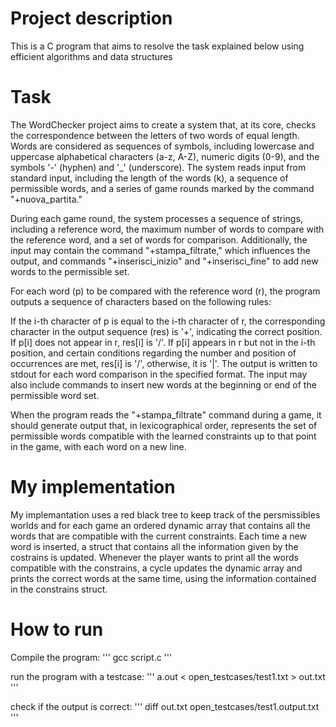 # Project description

This is a C program that aims to resolve the task explained below using efficient algorithms and data structures

# Task

The WordChecker project aims to create a system that, at its core, checks the correspondence between the letters of two words of equal length. Words are considered as sequences of symbols, including lowercase and uppercase alphabetical characters (a-z, A-Z), numeric digits (0-9), and the symbols '-' (hyphen) and '_' (underscore). The system reads input from standard input, including the length of the words (k), a sequence of permissible words, and a series of game rounds marked by the command "+nuova_partita."

During each game round, the system processes a sequence of strings, including a reference word, the maximum number of words to compare with the reference word, and a set of words for comparison. Additionally, the input may contain the command "+stampa_filtrate," which influences the output, and commands "+inserisci_inizio" and "+inserisci_fine" to add new words to the permissible set.

For each word (p) to be compared with the reference word (r), the program outputs a sequence of characters based on the following rules:

If the i-th character of p is equal to the i-th character of r, the corresponding character in the output sequence (res) is '+', indicating the correct position.
If p[i] does not appear in r, res[i] is '/'.
If p[i] appears in r but not in the i-th position, and certain conditions regarding the number and position of occurrences are met, res[i] is '/', otherwise, it is '|'.
The output is written to stdout for each word comparison in the specified format. The input may also include commands to insert new words at the beginning or end of the permissible word set.

When the program reads the "+stampa_filtrate" command during a game, it should generate output that, in lexicographical order, represents the set of permissible words compatible with the learned constraints up to that point in the game, with each word on a new line.

# My implementation

My implemantation uses a red black tree to keep track of the persmissibles worlds and for each game an ordered dynamic array that contains all the words that are compatible with the current constraints. Each time a new word is inserted, a struct that contains all the information given by the costrains is updated. Whenever the player wants to print all the words compatible with the constrains, a cycle updates the dynamic array and prints the correct words at the same time, using the information contained in the constrains struct.

# How to run

Compile the program:
'''
gcc script.c
'''

run the program with a testcase:
'''
a.out < open_testcases/test1.txt > out.txt
'''

check if the output is correct:
'''
diff out.txt open_testcases/test1.output.txt
'''